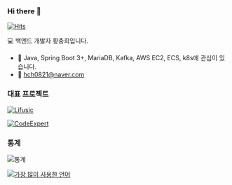 ### Hi there 👋

[![Hits](https://hits.seeyoufarm.com/api/count/incr/badge.svg?url=https%3A%2F%2Fgithub.com%2Fchunghee-hwang%2Fhit-counter&count_bg=%2379C83D&title_bg=%23555555&icon=github.svg&icon_color=%23E7E7E7&title=totalCount&edge_flat=false)](https://hits.seeyoufarm.com)

:computer: 백엔드 개발자 황충희입니다.

 - :hammer: Java, Spring Boot 3+, MariaDB, Kafka, AWS EC2, ECS, k8s에 관심이 있습니다.
 - :email: hch0821@naver.com

### 대표 프로젝트
[![Lifusic](https://github-readme-stats.vercel.app/api/pin/?username=chunghee-hwang&repo=lifusic)](https://github.com/chunghee-hwang/lifusic)

[![CodeExpert](https://github-readme-stats.vercel.app/api/pin/?username=chunghee-hwang&repo=CodeExpert)](https://github.com/chunghee-hwang/CodeExpert)


### 통계

![통계](https://github-readme-stats.vercel.app/api?username=chunghee-hwang&show_icons=true&hide_rank=true)

[![가장 많이 사용한 언어](https://github-readme-stats.vercel.app/api/top-langs/?username=chunghee-hwang)](https://github.com/chunghee-hwang/github-readme-stats)
